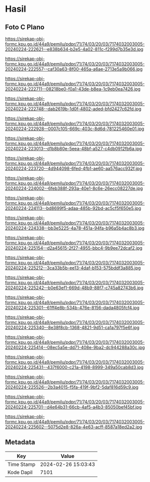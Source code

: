# Hasil

## Foto C Plano

https://sirekap-obj-formc.kpu.go.id/44a9/pemilu/pdpr/71/74/03/20/03/7174032003005-20240224-222621--e838b634-b2e5-4a02-811c-f299d7b35e3d.jpg

https://sirekap-obj-formc.kpu.go.id/44a9/pemilu/pdpr/71/74/03/20/03/7174032003005-20240224-222557--caf30a63-8f00-465a-a6ae-2713e5a9b066.jpg

https://sirekap-obj-formc.kpu.go.id/44a9/pemilu/pdpr/71/74/03/20/03/7174032003005-20240224-222711--08218be0-f0a1-43de-b8ea-1c9eb0ea7426.jpg

https://sirekap-obj-formc.kpu.go.id/44a9/pemilu/pdpr/71/74/03/20/03/7174032003005-20240224-222748--dab2619b-1d0f-4802-aded-bfd2427c62fd.jpg

https://sirekap-obj-formc.kpu.go.id/44a9/pemilu/pdpr/71/74/03/20/03/7174032003005-20240224-222928--0007c105-669c-403c-8d6d-781225460e01.jpg

https://sirekap-obj-formc.kpu.go.id/44a9/pemilu/pdpr/71/74/03/20/03/7174032003005-20240224-223013--d1b8b80e-5eea-48bf-a527-c4db0912fb6a.jpg

https://sirekap-obj-formc.kpu.go.id/44a9/pemilu/pdpr/71/74/03/20/03/7174032003005-20240224-223720--4d944098-6fed-4fb1-ae60-aa576acc932f.jpg

https://sirekap-obj-formc.kpu.go.id/44a9/pemilu/pdpr/71/74/03/20/03/7174032003005-20240224-224002--6feb388f-293a-40e1-8c6e-26ecc08227de.jpg

https://sirekap-obj-formc.kpu.go.id/44a9/pemilu/pdpr/71/74/03/20/03/7174032003005-20240224-224113--bd8699f5-adaa-485b-92bd-ac5cf5f650e5.jpg

https://sirekap-obj-formc.kpu.go.id/44a9/pemilu/pdpr/71/74/03/20/03/7174032003005-20240224-224338--bb3e5225-4a78-451a-94fa-b96a5b4ac8b3.jpg

https://sirekap-obj-formc.kpu.go.id/44a9/pemilu/pdpr/71/74/03/20/03/7174032003005-20240224-225154--d2a45615-2f27-4955-bbc4-9b9ee72dcaf2.jpg

https://sirekap-obj-formc.kpu.go.id/44a9/pemilu/pdpr/71/74/03/20/03/7174032003005-20240224-225212--3ca33b5b-ee13-4daf-b153-575bddf3a885.jpg

https://sirekap-obj-formc.kpu.go.id/44a9/pemilu/pdpr/71/74/03/20/03/7174032003005-20240224-225242--b0e63ef1-669d-48b9-88f7-c745a82743b6.jpg

https://sirekap-obj-formc.kpu.go.id/44a9/pemilu/pdpr/71/74/03/20/03/7174032003005-20240224-225301--61ff4e8b-534b-476e-8156-dada4805fcf4.jpg

https://sirekap-obj-formc.kpu.go.id/44a9/pemilu/pdpr/71/74/03/20/03/7174032003005-20240224-225340--8e38f8cb-1368-4821-9d51-ca1a797f5e6f.jpg

https://sirekap-obj-formc.kpu.go.id/44a9/pemilu/pdpr/71/74/03/20/03/7174032003005-20240224-225414--08ec5a5e-dd71-408e-9ba2-dc944288a30c.jpg

https://sirekap-obj-formc.kpu.go.id/44a9/pemilu/pdpr/71/74/03/20/03/7174032003005-20240224-225431--437f6000-c21a-4198-8999-349a50cab8d3.jpg

https://sirekap-obj-formc.kpu.go.id/44a9/pemilu/pdpr/71/74/03/20/03/7174032003005-20240224-225526--2b3a4015-f5fa-419f-9bf2-5daf816d59c9.jpg

https://sirekap-obj-formc.kpu.go.id/44a9/pemilu/pdpr/71/74/03/20/03/7174032003005-20240224-225701--d4e64b31-66cb-4af5-a4b3-85050bef45bf.jpg

https://sirekap-obj-formc.kpu.go.id/44a9/pemilu/pdpr/71/74/03/20/03/7174032003005-20240224-225602--5075d2e8-826a-4e63-acff-8587a18ed2a2.jpg


## Metadata

| Key        | Value               |
| ---------- | ------------------- |
| Time Stamp | 2024-02-26 15:03:43 |
| Kode Dapil | 7101                |



